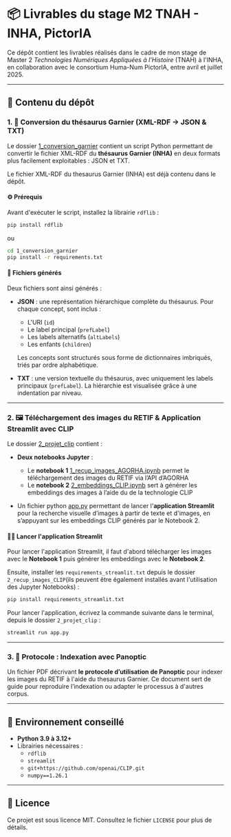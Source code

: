 # 📦 Livrables du stage M2 TNAH - INHA, PictorIA

Ce dépôt contient les livrables réalisés dans le cadre de mon stage de Master 2 *Technologies Numériques Appliquées à l’Histoire* (TNAH) à l'INHA, en collaboration avec le consortium Huma-Num PictorIA, entre avril et juillet 2025.

---

## 📁 Contenu du dépôt

### 1. 🧠 Conversion du thésaurus Garnier (XML-RDF → JSON & TXT)

Le dossier [1_conversion_garnier](https://github.com/Erriep56/RETIF_IA/tree/main/1_conversion_garnier) contient un script Python permettant de convertir le fichier XML-RDF du **thésaurus Garnier (INHA)** en deux formats plus facilement exploitables : JSON et TXT.

Le fichier XML-RDF du thesaurus Garnier (INHA) est déjà contenu dans le dépôt.

#### ⚙️ Prérequis

Avant d'exécuter le script, installez la librairie `rdflib` :

```bash 
pip install rdflib
```

ou

```bash
cd 1_conversion_garnier
pip install -r requirements.txt
```


#### 📄 Fichiers générés

Deux fichiers sont ainsi générés :

- **JSON** : une représentation hiérarchique complète du thésaurus. Pour chaque concept, sont inclus :
  - L'URI (`id`)
  - Le label principal (`prefLabel`)
  - Les labels alternatifs (`altLabels`)
  - Les enfants (`children`)

  Les concepts sont structurés sous forme de dictionnaires imbriqués, triés par ordre alphabétique.

- **TXT** : une version textuelle du thésaurus, avec uniquement les labels principaux (`prefLabel`). La hiérarchie est visualisée grâce à une indentation par niveau.

---

### 2. 🖼️ Téléchargement des images du RETIF & Application Streamlit avec CLIP

Le dossier [2_projet_clip](https://github.com/Erriep56/RETIF_IA/blob/main/2_projet_clip) contient :
- **Deux notebooks Jupyter** :
  - Le **notebook 1** [1_recup_images_AGORHA.ipynb](https://github.com/Erriep56/RETIF_IA/blob/main/2_projet_clip/1_recup_images_AGORHA.ipynb) permet le téléchargement des images du RETIF via l’API d’AGORHA
  - Le **notebook 2** [2_embeddings_CLIP.ipynb](https://github.com/Erriep56/RETIF_IA/blob/main/2_projet_clip/2_embeddings_CLIP.ipynb) sert à générer les embeddings des images à l’aide du de la technologie CLIP
  
- Un fichier python [app.py](https://github.com/Erriep56/RETIF_IA/blob/main/2_projet_clip/app.py) permettant de lancer l'**application Streamlit** pour la recherche visuelle d’images à partir de texte et d'images, en s’appuyant sur les embeddings CLIP générés par le Notebook 2.


#### 🏃‍♀️ Lancer l'application Streamlit

Pour lancer l'application Streamlit, il faut d'abord télécharger les images avec le **Notebook 1** puis générer les embeddings avec le **Notebook 2**.

Ensuite, installer les `requirements_streamlit.txt` depuis le dossier `2_recup_images_CLIP`(ils peuvent être également installés avant l'utilisation des Jupyter Notebooks) :

```bash
pip install requirements_streamlit.txt
```

Pour lancer l'application, écrivez la commande suivante dans le terminal, depuis le dossier `2_projet_clip` :

```bash
streamlit run app.py
```


---

### 3. 📗 Protocole : Indexation avec Panoptic

Un fichier PDF décrivant **le protocole d’utilisation de Panoptic** pour indexer les images du RETIF à l'aide du thesaurus Garnier. Ce document sert de guide pour reproduire l’indexation ou adapter le processus à d'autres corpus.

---

## 🧪 Environnement conseillé

- **Python 3.9 à 3.12+**
- Librairies nécessaires : 
  - `rdflib`
  - `streamlit`
  - `git+https://github.com/openai/CLIP.git`
  - `numpy==1.26.1`

---

## 📑 Licence

Ce projet est sous licence MIT. Consultez le fichier `LICENSE` pour plus de détails.
